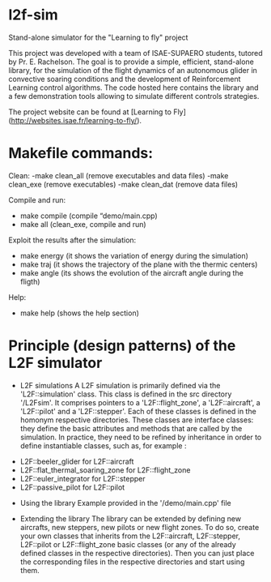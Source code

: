 # l2f-sim
Stand-alone simulator for the "Learning to fly" project

This project was developed with a team of ISAE-SUPAERO students, tutored by 
Pr. E. Rachelson. The goal is to provide a simple, efficient, stand-alone 
library, for the simulation of the flight dynamics of an autonomous glider in 
convective soaring conditions and the development of Reinforcement Learning 
control algorithms. The code hosted here contains the library and a few 
demonstration tools allowing to simulate different controls strategies.

The project website can be found at [Learning to Fly]
(http://websites.isae.fr/learning-to-fly/).

# Makefile commands:

Clean:
-make clean_all (remove executables and data files)
-make clean_exe (remove executables)
-make clean_dat (remove data files)

Compile and run:
- make compile (compile “demo/main.cpp)
- make all (clean_exe, compile and run)

Exploit the results after the simulation:
- make energy (it shows the variation of energy during the simulation)
- make traj (it shows the trajectory of the plane with the thermic centers)
- make angle (its shows the evolution of the aircraft angle during the fligth)

Help:
- make help (shows the help section)

# Principle (design patterns) of the L2F simulator

* L2F simulations
A L2F simulation is primarily defined via the 'L2F::simulation' class.
This class is defined in the src directory '/L2Fsim'.
It comprises pointers to a 'L2F::flight_zone', a 'L2F::aircraft', a 'L2F::pilot'
and a 'L2F::stepper'.
Each of these classes is defined in the homonym respective directories.
These classes are interface classes: they define the basic attributes 
and methods that are called by the simulation. In practice, they need to be 
refined by inheritance in order to define instantiable classes, such as, for
example :
- L2F::beeler_glider for L2F::aircraft
- L2F::flat_thermal_soaring_zone for L2F::flight_zone
- L2F::euler_integrator for L2F::stepper
- L2F::passive_pilot for L2F::pilot

* Using the library
Example provided in the '/demo/main.cpp' file

* Extending the library
The library can be extended by defining new aircrafts, new steppers, new pilots
or new flight zones. To do so, create your own classes that inherits from the 
L2F::aircraft, L2F::stepper, L2F::pilot or L2F::flight_zone basic classes (or
any of the already defined classes in the respective directories). Then you can 
just place the corresponding files in the respective directories and start using 
them.


